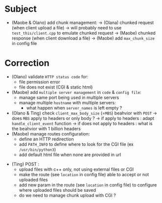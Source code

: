 # Subject

<!-- * define `browser` of the team -->
* (Maobe & Olano) add chunk management:
    -> (Olana) chunked request (when client upload a file)
		-> will probably need to use `test_this/client.cpp` to emulate chunked request
    -> (Maobe) chunked response (when client download a file)
	-> (Maobe) add `max_chunk_size` in config file
<!-- * You must provide some configuration files and default basic files to test/demonstrate -->
<!-- every feature is working during evaluation. -->


# Correction

<!-- * make sure we always remove request fd from epoll list when an error occured: -->
<!-- 	add `this->Close(request_fd)` inside `send_error_page` function() -->
<!-- * add error management when opening HTTP error HTML templates -->
<!-- * manage return value for `send` in `send_content_to_request` -->
<!-- * add  `this->Close(request_fd)` in `send_content_to_request` -->
<!-- * what are `compilation re-link issues` ? -->
* (Olano) validate `HTTP status code` for:
  - file permission error
  - file does not exist (CGI & static html)
* (Maobe) add `multiple server management` in `code` & `config file`:
  - manage same port being used in multiple servers
  - manage multiple `hostname` with multiple servers:
	  - what happen when `server_names` is left empty ?
* (Olano & Ting) check `client_max_body_size` (=`MBS`) beahvior with `POST`
  -> does `MBS` apply to headers or only body ?
	  -> if apply to headers : adapt `handle_client_event` function
	  -> if does not apply to headers : what is the beahvior with 1 billion headers
* (Maobe) manage routes configuration:
  - define an HTTP redirection
  - add `PATH_INFO` to define where to look for the CGI file (ex `/usr/bin/python3`)
  - add default html file when none are provided in url
  <!-- - add alterntaives directories for specific routes -->
  <!-- - limit request type (`POST`, `GET`...) -->
  <!-- - turn on or off directory listing -->
  <!-- - default file to answer if the request is a directory -->
<!-- * see behavior with invalid type requests (ex: `not POST`) -->
* (Ting) POST :
  - upload files with c++ only, not using external files or CGI
  - make the route (see `location` in config file) able to accept or not uploaded files
  - add new param in the route (see `location` in config file) to configure where uploaded files should be saved
  <!-- - data passed to CGI -->
  - do we need to manage chunk upload with CGI ?
<!-- * DELETE : -->
<!--   - delete files -->
<!-- * (Olano) validate browser headers with different request type (`GET`, `POST`...), action (`upload`, `delete`...) and status codes (`200`, `404`, `500`...) -->
<!-- * (Olano) use `Siege` (or similar tool) to stress tests the server -->
